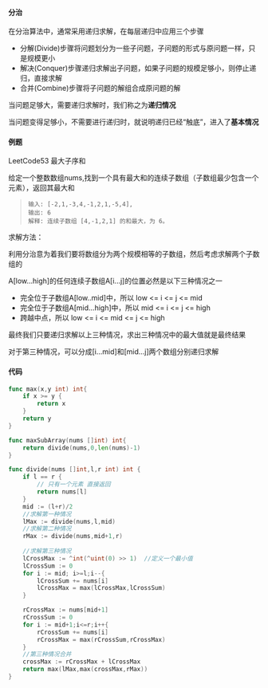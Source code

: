 #### 分治

在分治算法中，通常采用递归求解，在每层递归中应用三个步骤

+ 分解(Divide)步骤将问题划分为一些子问题，子问题的形式与原问题一样，只是规模更小
+ 解决(Conquer)步骤递归求解出子问题，如果子问题的规模足够小，则停止递归，直接求解
+ 合并(Combine)步骤将子问题的解组合成原问题的解

当问题足够大，需要递归求解时，我们称之为**递归情况**

当问题变得足够小，不需要进行递归时，就说明递归已经“触底”，进入了**基本情况**



#### 例题

LeetCode53 最大子序和

给定一个整数数组nums,找到一个具有最大和的连续子数组（子数组最少包含一个元素），返回其最大和

> ```
> 输入: [-2,1,-3,4,-1,2,1,-5,4],
> 输出: 6
> 解释: 连续子数组 [4,-1,2,1] 的和最大，为 6。
> ```

求解方法：

利用分治意为着我们要将数组分为两个规模相等的子数组，然后考虑求解两个子数组的

A[low...high]的任何连续子数组A[i...j]的位置必然是以下三种情况之一

+ 完全位于子数组A[low..mid]中，所以  low <= i <= j <= mid
+ 完全位于子数组A[mid...high]中，所以  mid <= i <= j <= high
+ 跨越中点，所以 low <= i <= mid <= j <= high

最终我们只要递归求解以上三种情况，求出三种情况中的最大值就是最终结果

对于第三种情况，可以分成[i...mid]和[mid...j]两个数组分别递归求解



#### 代码

~~~go
func max(x,y int) int{
	if x >= y {
		return x
	}
	return y
}

func maxSubArray(nums []int) int{
	return divide(nums,0,len(nums)-1)
}

func divide(nums []int,l,r int) int {
	if l == r {
		// 只有一个元素 直接返回
		return nums[l]
	}
	mid := (l+r)/2
    //求解第一种情况
	lMax := divide(nums,l,mid)
    //求解第二种情况
	rMax := divide(nums,mid+1,r)
	
    //求解第三种情况
	lCrossMax := ^int(^uint(0) >> 1)  //定义一个最小值
	lCrossSum := 0
	for i := mid; i>=l;i--{
		lCrossSum += nums[i]
		lCrossMax = max(lCrossMax,lCrossSum)
	}

	rCrossMax := nums[mid+1]
	rCrossSum := 0
	for i := mid+1;i<=r;i++{
		rCrossSum += nums[i]
		rCrossMax = max(rCrossSum,rCrossMax)
	}
	//第三种情况合并
	crossMax := rCrossMax + lCrossMax
	return max(lMax,max(crossMax,rMax))
}
~~~

